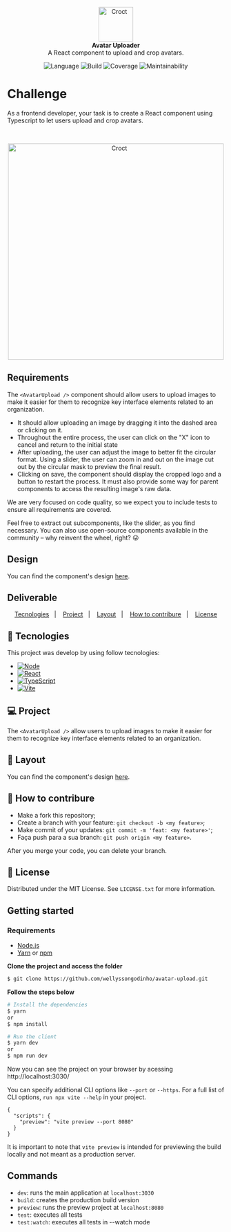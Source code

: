 <p align="center">
    <a href="https://croct.com">
      <img src="https://cdn.croct.io/brand/logo/repo-icon-green.svg" alt="Croct" height="80"/>
    </a>
    <br />
    <strong>Avatar Uploader</strong>
    <br />
    A React component to upload and crop avatars.
</p>
<p align="center">
    <img alt="Language" src="https://img.shields.io/badge/language-TypeScript-blue" />
    <img alt="Build" src="https://img.shields.io/badge/build-passing-green" />
    <img alt="Coverage" src="https://img.shields.io/badge/coverage-100%25-green" />
    <img alt="Maintainability" src="https://img.shields.io/badge/maintainability-100-green" />
</p>

# Challenge

As a frontend developer, your task is to create a React component using Typescript to let users upload and crop avatars.

<br/>

<p align="center">
    <img src="https://user-images.githubusercontent.com/943036/132790508-1d0b64be-9fc8-4cfc-8e12-a3066d373008.png" alt="Croct" width="500"/>
</p>

## Requirements

The `<AvatarUpload />` component should allow users to upload images to make it easier for them to recognize key interface elements related to an organization.

- It should allow uploading an image by dragging it into the dashed area or clicking on it.
- Throughout the entire process, the user can click on the "X" icon to cancel and return to the initial state
- After uploading, the user can adjust the image to better fit the circular format. Using a slider, the user can zoom in and out on the image cut out by the circular mask to preview the final result.
- Clicking on save, the component should display the cropped logo and a button to restart the process. It must also provide some way for parent components to access the resulting image's raw data.

We are very focused on code quality, so we expect you to include tests to ensure all requirements are covered.

Feel free to extract out subcomponents, like the slider, as you find necessary. You can also use open-source components available in the community – why reinvent the wheel, right? 😜

## Design

You can find the component's design [here](https://www.figma.com/file/aiiSV722MgNFBy0WqgfeQL/Challenges?node-id=1%3A19).

## Deliverable

<p align="center">
  <a href="#rocket-tecnologies">Tecnologies</a>&nbsp;&nbsp;&nbsp;|&nbsp;&nbsp;&nbsp;
  <a href="#project">Project</a>&nbsp;&nbsp;&nbsp;|&nbsp;&nbsp;&nbsp;
  <a href="#layout">Layout</a>&nbsp;&nbsp;&nbsp;|&nbsp;&nbsp;&nbsp;
  <a href="#how-to-contribure">How to contribure</a>&nbsp;&nbsp;&nbsp;|&nbsp;&nbsp;&nbsp;
  <a href="#memo-license">License</a>
</p>

## :rocket: Tecnologies

This project was develop by using follow tecnologies:

* [![Node][Node.js]][Node-url]
* [![React][React.js]][React-url]
* [![TypeScript][TypeScript.org]][TypeScript-url]
* [![Vite][Vite.js]][Vite-url]

## 💻 Project

The `<AvatarUpload />` allow users to upload images to make it easier for them to recognize key interface elements related to an organization.

## 🔖 Layout

You can find the component's design [here](https://www.figma.com/file/aiiSV722MgNFBy0WqgfeQL/Challenges?node-id=1%3A19).

## 🤔 How to contribure

- Make a fork this repository;
- Create a branch with your feature: `git checkout -b <my feature>`;
- Make commit of your updates: `git commit -m 'feat: <my feature>'`;
- Faça push para a sua branch: `git push origin <my feature>`.

After you merge your code, you can delete your branch.

## :memo: License

Distributed under the MIT License. See `LICENSE.txt` for more information.

## Getting started

### Requirements

- [Node.js](https://nodejs.org/en/)
- [Yarn](https://classic.yarnpkg.com/) or [npm](https://www.npmjs.com/)

**Clone the project and access the folder**

```bash
$ git clone https://github.com/wellyssongodinho/avatar-upload.git
```

**Follow the steps below**

```bash
# Install the dependencies
$ yarn
or
$ npm install

# Run the client
$ yarn dev
or
$ npm run dev
```

Now you can see the project on your browser by acessing http://localhost:3030/

You can specify additional CLI options like `--port` or `--https`. For a full list of CLI options, `run npx vite --help` in your project.

```
{
  "scripts": {
    "preview": "vite preview --port 8080"
  }
}
```
It is important to note that `vite preview` is intended for previewing the build locally and not meant as a production server.


## Commands

- `dev`: runs the main application at `localhost:3030`
- `build`: creates the production build version
- `preview`: runs the preview project at `localhost:8080`
- `test`: executes all tests
- `test:watch`: executes all tests in --watch mode

[Node.js]: https://img.shields.io/badge/Node-20232A?style=for-the-badge&logo=nodedotjs&logoColor=#339933
[Node-url]: https://nodejs.org/

[React.js]: https://img.shields.io/badge/React-20232A?style=for-the-badge&logo=react&logoColor=#61DAFB
[React-url]: https://reactjs.org/

[Vite.js]: https://img.shields.io/badge/Vite-bd34fe?style=for-the-badge&logo=vite&logoColor=yellow
[Vite-url]: https://vitejs.dev/

[TypeScript.org]: https://img.shields.io/badge/TypeScript-0000CD?style=for-the-badge&logo=typescript&logoColor=#3178C6
[TypeScript-url]: https://www.typescriptlang.org/
